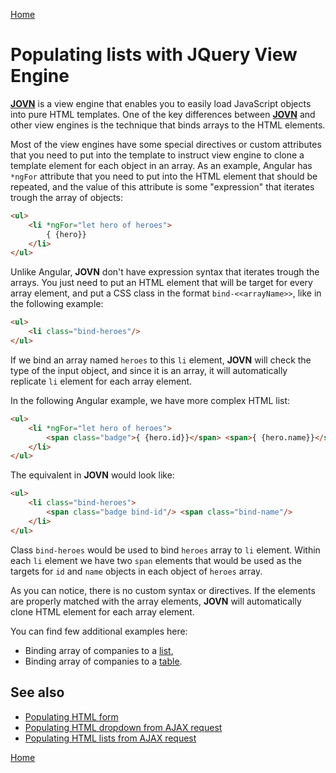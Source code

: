 [Home](../README.md)

# Populating lists with JQuery View Engine

**[JOVN](../README.md)** is a view engine that enables you to easily load JavaScript objects into pure HTML templates. One of the key differences between **[JOVN](../README.md)** and other view engines is the technique that binds arrays to the HTML elements.

Most of the view engines have some special directives or custom attributes that you need to put into the template to instruct view engine to clone a template element for each object in an array. As an example, Angular has `*ngFor` attribute that you need to put into the HTML element that should be repeated, and the value of this attribute is some "expression" that iterates trough the array of objects:

```html
<ul>
    <li *ngFor="let hero of heroes">
        { {hero}}
    </li>
</ul>
```

Unlike Angular, **JOVN** don't have expression syntax that iterates trough the arrays. You just need to put an HTML element that will be target for every array element, and put a CSS class in the format `bind-<<arrayName>>`, like in the following example:

```html
<ul>
    <li class="bind-heroes"/>
</ul>
```

If we bind an array named `heroes` to this `li` element, **JOVN** will check the type of the input object, and since it is an array, it will automatically replicate `li` element for each array element.

In the following Angular example, we have more complex HTML list:

```html
<ul>
    <li *ngFor="let hero of heroes">
        <span class="badge">{ {hero.id}}</span> <span>{ {hero.name}}</span>
    </li>
</ul>
```

The equivalent in **JOVN** would look like:
```html
<ul>
    <li class="bind-heroes">
        <span class="badge bind-id"/> <span class="bind-name"/>
    </li>
</ul>
```

Class `bind-heroes` would be used to bind `heroes` array to `li` element. Within each `li` element we have two `span` elements that would be used as the targets for `id` and `name` objects in each object of `heroes` array.

As you can notice, there is no custom syntax or directives. If the elements are properly matched with the array elements, **JOVN** will automatically clone HTML element for each array element.

You can find few additional examples here:
 - Binding array of companies to a [list](examples/list.html),
 - Binding array of companies to a [table](examples/table.html).


## See also

 - [Populating HTML form](form)
 - [Populating HTML dropdown from AJAX request](ajax-dropdown)
 - [Populating HTML lists from AJAX request](ajax-list)

[Home](../README.md)


